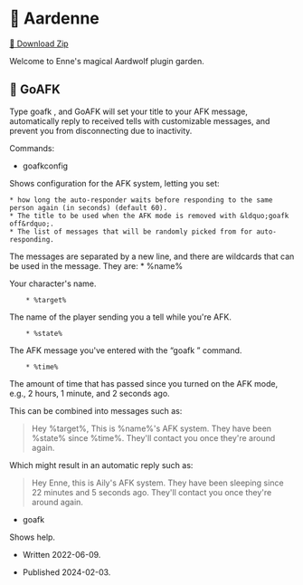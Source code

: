 # 🏡 Aardenne

[💐 Download Zip](https://github.com/ns-studios/Aardenne/zipball/main)

Welcome to Enne's magical Aardwolf plugin garden.

## 🪷 GoAFK

Type goafk <your away message>, and GoAFK will set your title to your AFK message, automatically reply to received tells with customizable messages, and prevent you from disconnecting due to inactivity.

Commands:

* goafkconfig

Shows configuration for the AFK system, letting you set:

    * how long the auto-responder waits before responding to the same person again (in seconds) (default 60).
    * The title to be used when the AFK mode is removed with &ldquo;goafk off&rdquo;.
    * The list of messages that will be randomly picked from for auto-responding.

The messages are separated by a new line, and there are wildcards that can be used in the message. They are:
        * %name%

Your character's name.

        * %target%

The name of the player sending you a tell while you're AFK.

        * %state%

The AFK message you've entered with the &ldquo;goafk <away message>&rdquo; command.

        * %time%

The amount of time that has passed since you turned on the AFK mode, e.g., 2 hours, 1 minute, and 2 seconds ago.

This can be combined into messages such as:

> Hey %target%, This is %name%'s AFK system. They have been %state% since %time%. They'll contact you once they're around again.

Which might result in an automatic reply such as:

> Hey Enne, this is Aily's AFK system. They have been sleeping since 22 minutes and 5 seconds ago. They'll contact you once they're around again.

* goafk

Shows help.

* Written 2022-06-09.

* Published 2024-02-03.
